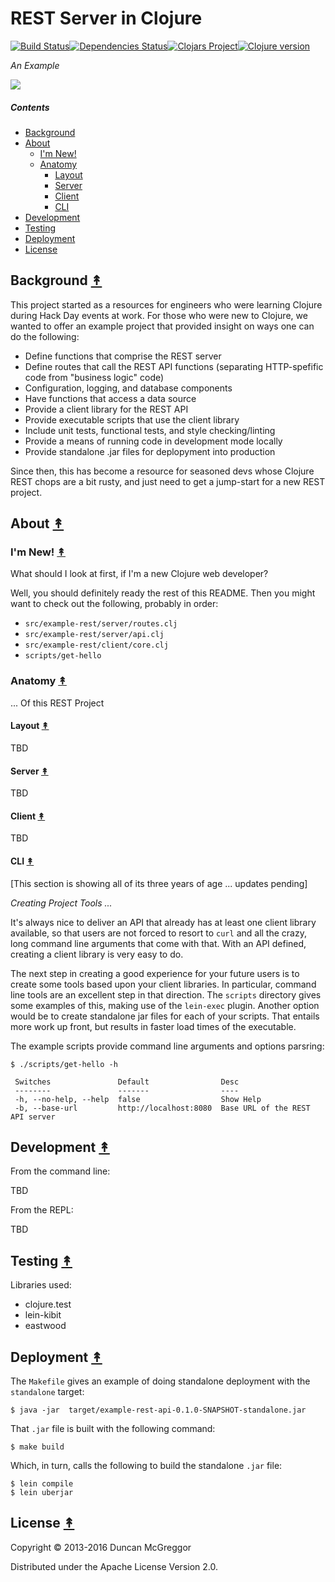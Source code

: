 # REST Server in Clojure

[![Build Status][travis-badge]][travis][![Dependencies Status][deps-badge]][deps][![Clojars Project][clojars-badge]][clojars][![Clojure version][clojure-v]](project.clj)

*An Example*

[![][logo]][logo-large]


##### Contents

* [Background](#background-)
* [About](#about-)
  * [I'm New!](#im-new-)
  * [Anatomy](#anatomy-)
    * [Layout](#layout-)
    * [Server](#server-)
    * [Client](#client-)
    * [CLI](#cli-)
* [Development](#development-)
* [Testing](#license-)
* [Deployment](#license-)
* [License](#license-)


## Background [&#x219F;](#contents)

This project started as a resources for engineers who were learning Clojure
during Hack Day events at work. For those who were new to Clojure, we wanted
to offer an example project that provided insight on ways one can do the
following:

* Define functions that comprise the REST server
* Define routes that call the REST API functions (separating HTTP-spefific
  code from "business logic" code)
* Configuration, logging, and database components
* Have functions that access a data source
* Provide a client library for the REST API
* Provide executable scripts that use the client library
* Include unit tests, functional tests, and style checking/linting
* Provide a means of running code in development mode locally
* Provide standalone .jar files for deplopyment into production

Since then, this has become a resource for seasoned devs whose Clojure REST
chops are a bit rusty, and just need to get a jump-start for a new REST
project.


## About [&#x219F;](#contents)

### I'm New! [&#x219F;](#contents)

What should I look at first, if I'm a new Clojure web developer?

Well, you should definitely ready the rest of this README. Then you might want
to check out the following, probably in order:

* `src/example-rest/server/routes.clj`
* `src/example-rest/server/api.clj`
* `src/example-rest/client/core.clj`
* `scripts/get-hello`


### Anatomy [&#x219F;](#contents)

... Of this REST Project


#### Layout [&#x219F;](#contents)

TBD


#### Server [&#x219F;](#contents)

TBD


#### Client [&#x219F;](#contents)

TBD


#### CLI [&#x219F;](#contents)

[This section is showing all of its three years of age ... updates pending]

*Creating Project Tools ...*

It's always nice to deliver an API that already has at least one client library
available, so that users are not forced to resort to `curl` and all the crazy,
long command line arguments that come with that. With an API defined, creating
a client library is very easy to do.

The next step in creating a good experience for your future users is to create
some tools based upon your client libraries. In particular, command line tools
are an excellent step in that direction. The `scripts` directory gives some
examples of this, making use of the `lein-exec` plugin. Another option would be
to create standalone jar files for each of your scripts. That entails more work
up front, but results in faster load times of the executable.

The example scripts provide command line arguments and options parsring:

```
$ ./scripts/get-hello -h

 Switches               Default                Desc
 --------               -------                ----
 -h, --no-help, --help  false                  Show Help
 -b, --base-url         http://localhost:8080  Base URL of the REST API server
```


## Development [&#x219F;](#contents)

From the command line:

TBD

From the REPL:

TBD


## Testing [&#x219F;](#contents)

Libraries used:
 * clojure.test
 * lein-kibit
 * eastwood


## Deployment [&#x219F;](#contents)

The `Makefile` gives an example of doing standalone deployment with the
`standalone` target:

```
$ java -jar  target/example-rest-api-0.1.0-SNAPSHOT-standalone.jar
```

That `.jar` file is built with the following command:

```
$ make build
```

Which, in turn, calls the following to build the standalone `.jar` file:

```
$ lein compile
$ lein uberjar
```


## License [&#x219F;](#contents)

Copyright © 2013-2016 Duncan McGreggor

Distributed under the Apache License Version 2.0.


<!-- Named page links below: /-->

[travis]: https://travis-ci.org/clojusc/example-rest-server
[travis-badge]: https://travis-ci.org/clojusc/example-rest-server.png?branch=master
[deps]: http://jarkeeper.com/clojusc/example-rest-server
[deps-badge]: http://jarkeeper.com/clojusc/example-rest-server/status.svg
[logo]: resources/images/logo.png
[logo-large]: resources/images/logo-large.png
[tag-badge]: https://img.shields.io/github/tag/clojusc/example-rest-server.svg?maxAge=2592000
[tag]: https://github.com/clojusc/example-rest-server/tags
[clojure-v]: https://img.shields.io/badge/clojure-1.8.0-blue.svg
[clojars]: https://clojars.org/clojusc/example-rest-server
[clojars-badge]: https://img.shields.io/clojars/v/clojusc/example-rest-server.svg

